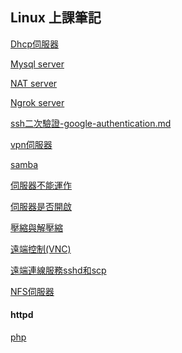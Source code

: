## Linux 上課筆記
[Dhcp伺服器](https://github.com/syuan0327/linux2/blob/master/Dhcp.md)

[Mysql server](https://github.com/syuan0327/linux2/blob/master/Mysql%20server.md)

[NAT server](https://github.com/syuan0327/linux2/blob/master/NAT%20server.md)

[Ngrok server](https://github.com/syuan0327/linux2/blob/master/Ngrok.md)

[ssh二次驗證-google-authentication.md](https://github.com/syuan0327/linux2/blob/master/ssh%E4%BA%8C%E6%AC%A1%E9%A9%97%E8%AD%89-google-authentication.md)

[vpn伺服器](https://github.com/syuan0327/linux2/blob/master/vpn%E4%BC%BA%E6%9C%8D%E5%99%A8.md)

[samba](https://github.com/syuan0327/linux2/blob/master/samba.md)

[伺服器不能運作](https://github.com/syuan0327/linux2/blob/master/%E4%BC%BA%E6%9C%8D%E5%99%A8%E4%B8%8D%E8%83%BD%E9%81%8B%E4%BD%9C.md)

[伺服器是否開啟](https://github.com/syuan0327/linux2/blob/master/%E4%BC%BA%E6%9C%8D%E5%99%A8%E6%98%AF%E5%90%A6%E9%96%8B%E5%95%9F.md)

[壓縮與解壓縮](https://github.com/syuan0327/linux2/blob/master/%E5%A3%93%E7%B8%AE%E8%88%87%E8%A7%A3%E5%A3%93%E7%B8%AE.md)

[遠端控制(VNC)](https://github.com/syuan0327/linux2/blob/master/%E9%81%A0%E7%AB%AF%E6%8E%A7%E5%88%B6(VNC).md)

[遠端連線服務sshd和scp](https://github.com/syuan0327/linux2/blob/master/%E9%81%A0%E7%AB%AF%E9%80%A3%E7%B7%9A%E6%9C%8D%E5%8B%99sshd%E5%92%8Cscp%20.md)

[NFS伺服器](https://github.com/syuan0327/linux2/blob/master/NFS%E4%BC%BA%E6%9C%8D%E5%99%A8.md)

#### httpd
[php]()